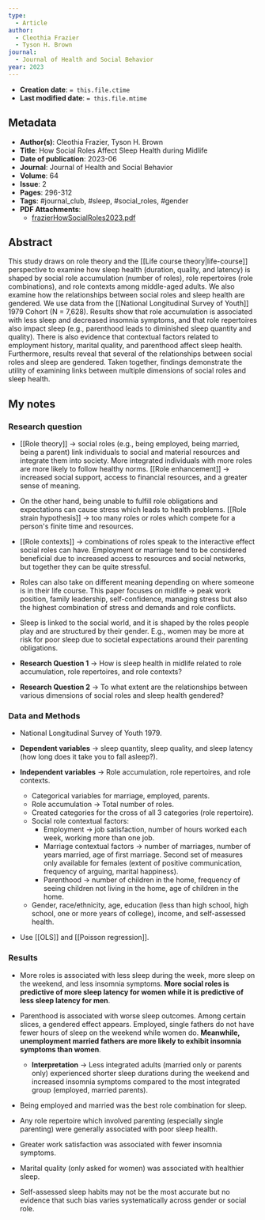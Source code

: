 ```yaml
---
type:
  - Article
author:
  - Cleothia Frazier
  - Tyson H. Brown
journal:
  - Journal of Health and Social Behavior
year: 2023
---
```


* **Creation date**: `= this.file.ctime`
* **Last modified date**: `= this.file.mtime`

## Metadata

* **Author(s)**: Cleothia Frazier, Tyson H. Brown
* **Title**: How Social Roles Affect Sleep Health during Midlife
* **Date of publication**: 2023-06
* **Journal**: Journal of Health and Social Behavior
* **Volume**: 64
* **Issue**: 2
* **Pages**: 296-312
* **Tags**: #journal_club, #sleep, #social_roles, #gender
* **PDF Attachments**:
  * [frazierHowSocialRoles2023.pdf](zotero://open-pdf/library/items/T6N5D6DG)

## Abstract

This study draws on role theory and the [[Life course theory|life-course]] perspective to examine how sleep health (duration, quality, and latency) is shaped by social role accumulation (number of roles), role repertoires (role combinations), and role contexts among middle-aged adults. We also examine how the relationships between social roles and sleep health are gendered. We use data from the [[National Longitudinal Survey of Youth]] 1979 Cohort (N = 7,628). Results show that role accumulation is associated with less sleep and decreased insomnia symptoms, and that role repertoires also impact sleep (e.g., parenthood leads to diminished sleep quantity and quality). There is also evidence that contextual factors related to employment history, marital quality, and parenthood affect sleep health. Furthermore, results reveal that several of the relationships between social roles and sleep are gendered. Taken together, findings demonstrate the utility of examining links between multiple dimensions of social roles and sleep health.

## My notes

### Research question

* [[Role theory]] -> social roles (e.g., being employed, being married, being a parent) link individuals to social and material resources and integrate them into society. More integrated individuals with more roles are more likely to follow healthy norms. [[Role enhancement]] -> increased social support, access to financial resources, and a greater sense of meaning.
  
* On the other hand, being unable to fulfill role obligations and expectations can cause stress which leads to health problems. [[Role strain hypothesis]] -> too many roles or roles which compete for a person's finite time and resources.
  
* [[Role contexts]] -> combinations of roles speak to the interactive effect social roles can have. Employment or marriage tend to be considered beneficial due to increased access to resources and social networks, but together they can be quite stressful.
  
* Roles can also take on different meaning depending on where someone is in their life course. This paper focuses on midlife -> peak work position, family leadership, self-confidence, managing stress but also the highest combination of stress and demands and role conflicts.
  
* Sleep is linked to the social world, and it is shaped by the roles people play and are structured by their gender. E.g., women may be more at risk for poor sleep due to societal expectations around their parenting obligations.
  
* **Research Question 1** -> How is sleep health in midlife related to role accumulation, role repertoires, and role contexts?
* **Research Question 2** -> To what extent are the relationships between various dimensions of social roles and sleep health gendered?

### Data and Methods

* National Longitudinal Survey of Youth 1979.
  
* **Dependent variables** -> sleep quantity, sleep quality, and sleep latency (how long does it take you to fall asleep?).
  
* **Independent variables** -> Role accumulation, role repertoires, and role contexts.
	* Categorical variables for marriage, employed, parents.
	* Role accumulation -> Total number of roles.
	* Created categories for the cross of all 3 categories (role repertoire).
	* Social role contextual factors:
		* Employment -> job satisfaction, number of hours worked each week, working more than one job.
		* Marriage contextual factors -> number of marriages, number of years married, age of first marriage. Second set of measures only available for females (extent of positive communication, frequency of arguing, marital happiness).
		* Parenthood -> number of children in the home, frequency of seeing children not living in the home, age of children in the home.
	* Gender, race/ethnicity, age, education (less than high school, high school, one or more years of college), income, and self-assessed health.
	  
* Use [[OLS]] and [[Poisson regression]].

### Results

* More roles is associated with less sleep during the week, more sleep on the weekend, and less insomnia symptoms. **More social roles is predictive of more sleep latency for women while it is predictive of less sleep latency for men**.
  
* Parenthood is associated with worse sleep outcomes. Among certain slices, a gendered effect appears. Employed, single fathers do not have fewer hours of sleep on the weekend while women do. **Meanwhile, unemployment married fathers are more likely to exhibit insomnia symptoms than women**.
  
	* **Interpretation** -> Less integrated adults (married only or parents only) experienced shorter sleep durations during the weekend and increased insomnia symptoms compared to the most integrated group (employed, married parents).
	  
* Being employed and married was the best role combination for sleep.
  
* Any role repertoire which involved parenting (especially single parenting) were generally associated with poor sleep health.
  
* Greater work satisfaction was associated with fewer insomnia symptoms.

* Marital quality (only asked for women) was associated with healthier sleep.
  
* Self-assessed sleep habits may not be the most accurate but no evidence that such bias varies systematically across gender or social role.
